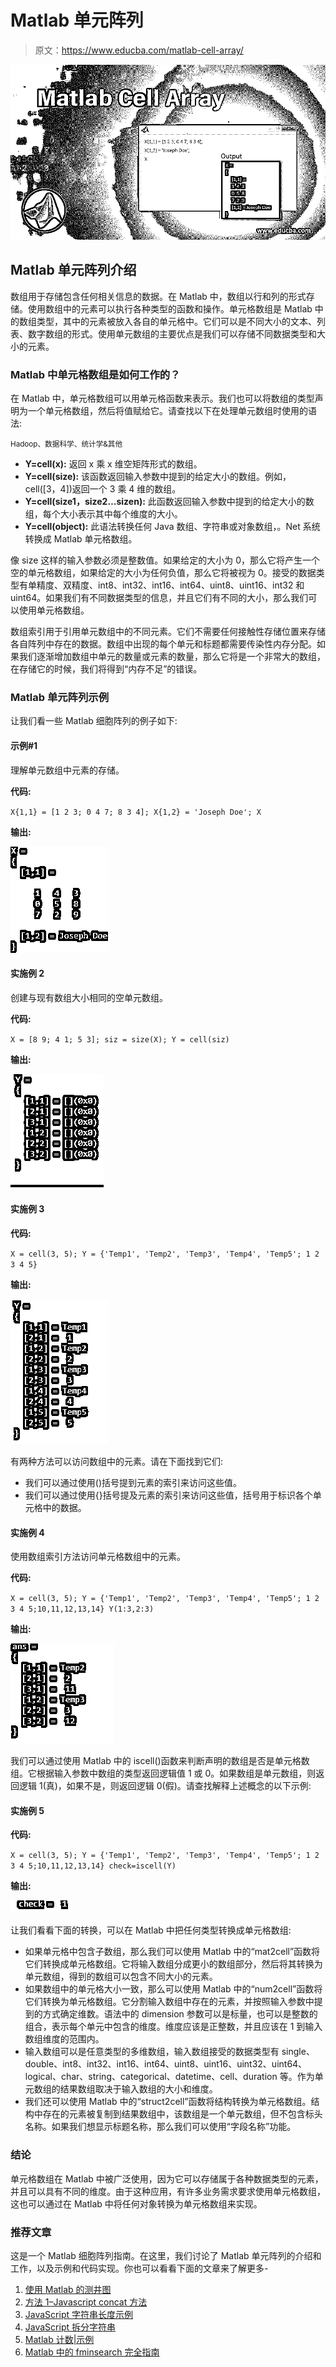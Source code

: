 # Matlab 单元阵列

> 原文：<https://www.educba.com/matlab-cell-array/>

![Matlab Cell Array](img/42a0033a4d2c04085f4e820d198e00ad.png)



## Matlab 单元阵列介绍

数组用于存储包含任何相关信息的数据。在 Matlab 中，数组以行和列的形式存储。使用数组中的元素可以执行各种类型的函数和操作。单元格数组是 Matlab 中的数组类型，其中的元素被放入各自的单元格中。它们可以是不同大小的文本、列表、数字数组的形式。使用单元数组的主要优点是我们可以存储不同数据类型和大小的元素。

### Matlab 中单元格数组是如何工作的？

在 Matlab 中，单元格数组可以用单元格函数来表示。我们也可以将数组的类型声明为一个单元格数组，然后将值赋给它。请查找以下在处理单元数组时使用的语法:

<small>Hadoop、数据科学、统计学&其他</small>

*   **Y=cell(x):** 返回 x 乘 x 维空矩阵形式的数组。
*   **Y=cell(size):** 该函数返回输入参数中提到的给定大小的数组。例如，cell([3，4])返回一个 3 乘 4 维的数组。
*   **Y=cell(size1，size2…sizen):** 此函数返回输入参数中提到的给定大小的数组，每个大小表示其中每个维度的大小。
*   **Y=cell(object):** 此语法转换任何 Java 数组、字符串或对象数组，。Net 系统转换成 Matlab 单元格数组。

像 size 这样的输入参数必须是整数值。如果给定的大小为 0，那么它将产生一个空的单元格数组，如果给定的大小为任何负值，那么它将被视为 0。接受的数据类型有单精度、双精度、int8、int32、int16、int64、uint8、uint16、int32 和 uint64。如果我们有不同数据类型的信息，并且它们有不同的大小，那么我们可以使用单元格数组。

数组索引用于引用单元数组中的不同元素。它们不需要任何接触性存储位置来存储各自阵列中存在的数据。数组中出现的每个单元和标题都需要传染性内存分配。如果我们逐渐增加数组中单元的数量或元素的数量，那么它将是一个非常大的数组，在存储它的时候，我们将得到“内存不足”的错误。

### Matlab 单元阵列示例

让我们看一些 Matlab 细胞阵列的例子如下:

#### 示例#1

理解单元数组中元素的存储。

**代码:**

`X{1,1} = [1 2 3; 0 4 7; 8 3 4];
X{1,2} = 'Joseph Doe';
X`

**输出:**

![Matlab Cell Array eg1](img/d564020166aaefb988055ac3b97c8a1c.png)



#### 实施例 2

创建与现有数组大小相同的空单元数组。

**代码:**

`X = [8 9; 4 1; 5 3];
siz = size(X);
Y = cell(siz)`

**输出:**

![Matlab Cell Array eg2](img/c021c79a40f7b1d9ff8469c51336a75b.png)



#### 实施例 3

**代码:**

`X = cell(3, 5);
Y = {'Temp1', 'Temp2', 'Temp3', 'Temp4', 'Temp5'; 1 2 3 4 5}`

**输出:**

![eg3](img/37a1866d516fe5e4e3cd60303038d740.png)



有两种方法可以访问数组中的元素。请在下面找到它们:

*   我们可以通过使用()括号提到元素的索引来访问这些值。
*   我们可以通过使用{}括号提及元素的索引来访问这些值，括号用于标识各个单元格中的数据。

#### 实施例 4

使用数组索引方法访问单元格数组中的元素。

**代码:**

`X = cell(3, 5);
Y = {'Temp1', 'Temp2', 'Temp3', 'Temp4', 'Temp5'; 1 2 3 4 5;10,11,12,13,14}
Y(1:3,2:3)`

**输出:**

![eg4](img/786c8130817b524d6d4896e3acf6a153.png)



我们可以通过使用 Matlab 中的 iscell()函数来判断声明的数组是否是单元格数组。它根据输入参数中数组的类型返回逻辑值 1 或 0。如果数组是单元数组，则返回逻辑 1(真)，如果不是，则返回逻辑 0(假)。请查找解释上述概念的以下示例:

#### 实施例 5

**代码:**

`X = cell(3, 5);
Y = {'Temp1', 'Temp2', 'Temp3', 'Temp4', 'Temp5'; 1 2 3 4 5;10,11,12,13,14}
check=iscell(Y)`

**输出:**

![eg5](img/0f3e76e5ac46b59e9d5f5f05f8d8a643.png)



让我们看看下面的转换，可以在 Matlab 中把任何类型转换成单元格数组:

*   如果单元格中包含子数组，那么我们可以使用 Matlab 中的“mat2cell”函数将它们转换成单元格数组。它将输入数组分成更小的数组部分，然后将其转换为单元数组，得到的数组可以包含不同大小的元素。
*   如果数组中的单元格大小一致，那么可以使用 Matlab 中的“num2cell”函数将它们转换为单元格数组。它分割输入数组中存在的元素，并按照输入参数中提到的方式确定维数。语法中的 dimension 参数可以是标量，也可以是整数的组合，表示每个单元中包含的维度。维度应该是正整数，并且应该在 1 到输入数组维度的范围内。
*   输入数组可以是任意类型的多维数组，输入数组接受的数据类型有 single、double、int8、int32、int16、int64、uint8、uint16、uint32、uint64、logical、char、string、categorical、datetime、cell、duration 等。作为单元数组的结果数组取决于输入数组的大小和维度。
*   我们还可以使用 Matlab 中的“struct2cell”函数将结构转换为单元格数组。结构中存在的元素被复制到结果数组中，该数组是一个单元数组，但不包含标头名称。如果我们想显示标题名称，那么我们可以使用“字段名称”功能。

### 结论

单元格数组在 Matlab 中被广泛使用，因为它可以存储属于各种数据类型的元素，并且可以具有不同的维度。由于这种应用，有许多业务需求要求使用单元格数组，这也可以通过在 Matlab 中将任何对象转换为单元格数组来实现。

### 推荐文章

这是一个 Matlab 细胞阵列指南。在这里，我们讨论了 Matlab 单元阵列的介绍和工作，以及示例和代码实现。你也可以看看下面的文章来了解更多-

1.  [使用 Matlab 的测井图](https://www.educba.com/log-plot-matlab/)
2.  [方法 1–Javascript concat 方法](https://www.educba.com/javascript-merge-arrays/)
3.  [JavaScript 字符串长度示例](https://www.educba.com/javascript-string-length/)
4.  [JavaScript 拆分字符串](https://www.educba.com/javascript-split-string/)
5.  [Matlab 计数|示例](https://www.educba.com/matlab-count/)
6.  [Matlab 中的 fminsearch 完全指南](https://www.educba.com/fminsearch-in-matlab/)





